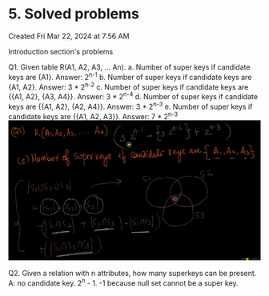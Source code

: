 # 5. Solved problems
Created Fri Mar 22, 2024 at 7:56 AM

Introduction section's problems

Q1. Given table R(A1, A2, A3, ... An). 
a. Number of super keys if candidate keys are {A1}. Answer: 2<sup>n-1</sup>
b. Number of super keys if candidate keys are {A1, A2}. Answer: 3 \* 2<sup>n-2</sup>
c. Number of super keys if candidate keys are {{A1, A2}, {A3, A4}}. Answer: 3 \* 2<sup>n-4</sup>
d. Number of super keys if candidate keys are {{A1, A2}, {A2, A4}}. Answer: 3 \* 2<sup>n-3</sup>
e. Number of super keys if candidate keys are {{A1, A2, A3}}. Answer: 7 \* 2<sup>n-3</sup>
	![](../../../../assets/5_Solved_problems-image-1-9c524252.png)

Q2. Given a relation with n attributes, how many superkeys can be present. A: no candidate key. 2<sup>n</sup> - 1. -1 because null set cannot be a super key.